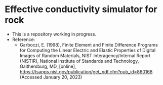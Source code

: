 # Effective conductivity simulator for rock
- This is a repository working in progress.
- Reference:
    - Garboczi, E. (1998), Finite Element and Finite Difference Programs for
                        Computing the Linear Electric and Elastic Properties of Digital
                        Images of Random Materials, NIST Interagency/Internal Report (NISTIR),
                        National Institute of Standards and Technology, Gaithersburg, MD,
                        [online], https://tsapps.nist.gov/publication/get_pdf.cfm?pub_id=860168
                        (Accessed January 20, 2023)